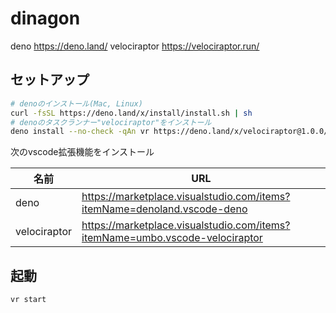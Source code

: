 # dinagon

deno <https://deno.land/>
velociraptor <https://velociraptor.run/>

## セットアップ

``` bash
# denoのインストール(Mac, Linux)
curl -fsSL https://deno.land/x/install/install.sh | sh
# denoのタスクランナー"velociraptor"をインストール
deno install --no-check -qAn vr https://deno.land/x/velociraptor@1.0.0/cli.ts
```

次のvscode拡張機能をインストール

| 名前         | URL                                                                            |
| ------------ | ------------------------------------------------------------------------------ |
| deno         | <https://marketplace.visualstudio.com/items?itemName=denoland.vscode-deno>     |
| velociraptor | <https://marketplace.visualstudio.com/items?itemName=umbo.vscode-velociraptor> |

## 起動

```bash
vr start
```
